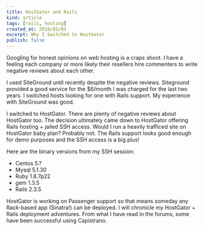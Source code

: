 ```yaml
---
title: HostGator and Rails
kind: article
tags: [rails, hosting]
created_at: 2010/02/03
excerpt: Why I Switched to HostGator 
publish: false
---
```


Googling for honest opinions on web hosting is a craps shoot. I have a feeling each company or more likely their resellers hire commenters to write negative reviews about each other.

I used SiteGround until recently despite the negative reviews. Siteground provided a good service for the $6/month I was charged for the last two years. I switched hosts looking for one with Rails support. My experience with SiteGround was good. 

I switched to HostGator. There are plenty of negative reviews about HostGator too. The decision ultimately came down to HostGator offering Rails hosting + jailed SSH access. Would I run a heavily trafficed site on HostGator baby plan? Probably not. The Rails support looks good enough for demo purposes and the SSH access is a big plus!

Here are the binary versions from my SSH session:

- Centos 5.?
- Mysql 5.1.30
- Ruby 1.8.7p22
- gem 1.3.5
- Rails 2.3.5

HostGator is working on Passenger support so that means someday any Rack-based app (Sinatra!) can be deployed. I will chronicle my HostGator + Rails deployment adventures. From what I have read in the forums, some have been successful using Capistrano.
